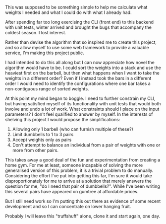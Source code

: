 This was supposed to be something simple to help me calculate what weights I 
needed and what I could do with what I already had.

After spending far too long exercising the CLI (front end) to this backend
with unit tests, winter arrived and brought the bugs that accompany the
coldest season. I lost interest.

Rather than devise the algorithm that so inspired me to create this project,
and so allow myself to use some web framework to provide a valuable service,
I'm making this project public.

I had intended to do this all along but I can now appreciate how novel
the algorithm would have to be. I could sort the weights into a stack and use
the heaviest first on the barbell, but then what happens when I want to take
the weights in a different order? Even if I instead took the bars in a 
different order I would need to identify the configurations where one bar
takes a non-contiguous range of sorted weights.

At this point my mind began to boggle. I need to further constrain my CLI,
but having satisfied myself of its functionality with unit tests that
would both involve and undo a lot of work. What constraints should I place
on the input parameters? I don't feel qualified to answer by myself.
In the interests of shelving this project I would propose the simplifications:

1. Allowing only 1 barbell (who can furnish multiple of these?)
2. Limit dumbbells to 1 to 3 pairs
3. Accept weights only as pairs
4. Don't attempt to balance an individual from a pair of weights with one
   or more from other pairs.

This takes away a good deal of the fun and experimentation from creating a
home gym. For me at least, someone incapable of solving the more generalised
version of this problem, it is a trivial problem to do manually. Considering
the effort I've put into getting this far, I'm sure it would take
disproportionately for me to arrive at a solution that merely answers the
question for me, "do I need that pair of dumbbells?". While I've been
writing this several pairs have appeared on gumtree at affordable prices.

But I still need work so I'm putting this out there as evidence of some
recent development and so I can concentrate on lower hanging fruit.

Probably I will leave this "truffshuff" alone, clone it and start again,
one day.
